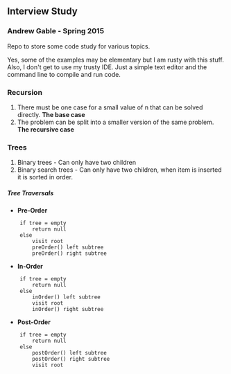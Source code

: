## Interview Study
### Andrew Gable - Spring 2015

Repo to store some code study for various topics. 

Yes, some of the examples may be elementary but I am rusty with this stuff. Also, I don't get to use my trusty IDE. Just a simple text editor and the command line to compile and run code. 

### Recursion 
1. There must be one case for a small value of n that can be solved directly. **The base case**
2. The problem can be split into a smaller version of the same problem. **The recursive case**

### Trees
1. Binary trees - Can only have two children
2. Binary search trees - Can only have two children, when item is inserted it is sorted in order. 

##### Tree Traversals 
- **Pre-Order**
```
    if tree = empty
        return null
    else 
        visit root 
        preOrder() left subtree 
        preOrder() right subtree
```
- **In-Order**
```
    if tree = empty
        return null
    else 
        inOrder() left subtree
        visit root
        inOrder() right subtree
```
- **Post-Order**
```
    if tree = empty
        return null
    else 
        postOrder() left subtree
        postOrder() right subtree
        visit root
```



